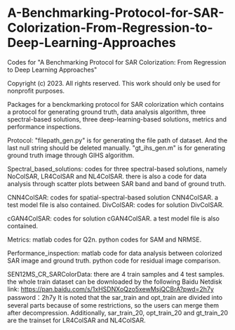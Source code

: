 # A-Benchmarking-Protocol-for-SAR-Colorization-From-Regression-to-Deep-Learning-Approaches
Codes for "A Benchmarking Protocol for SAR Colorization: From Regression to Deep Learning Approaches"

Copyright (c) 2023.
All rights reserved. This work should only be used for nonprofit purposes.

Packages for a  benckmarking protocol for SAR colorization which contains a protocol for generating ground truth, data analysis algorithm, three spectral-based solutions, three deep-learning-based solutions, metrics and performance inspections.

Protocol:
	"filepath_gen.py" is for generating the file path of dataset. And the last null string should be deleted manually.
	"gt_ihs_gen.m" is for generating ground truth image through GIHS algorithm.

Spectral_based_solutions:
	codes for three spectral-based solutions, namely NoColSAR, LR4ColSAR and NL4ColSAR.
	there is also a code for data analysis through scatter plots between SAR band and band of ground truth.

CNN4ColSAR:
	codes for spatial-spectral-based solution CNN4ColSAR.
	a test model file is also contained.
DivColSAR:
	codes for solution DivColSAR.

cGAN4ColSAR:
	codes for solution cGAN4ColSAR.
	a test model file is also contained.

Metrics:
	matlab codes for Q2n.
	python codes for SAM and NRMSE.

Performance_inspection:
	matlab code for data analysis between colorized SAR image and ground truth.
	python code for residual image comparison.

SEN12MS_CR_SARColorData:
	there are 4 train samples and 4 test samples.
	the whole train dataset can be downloaded by the following Baidu Netdisk link:
	https://pan.baidu.com/s/1xHSDNXoQzo5xewMsjQCBrA?pwd=2h7y 
	password：2h7y
	It is noted that the sar_train and opt_train are divided into several parts because of some restrictions, so the users can merge them after decompression. Additionally, sar_train_20, opt_train_20 and gt_train_20 are the trainset for LR4ColSAR and NL4ColSAR.
